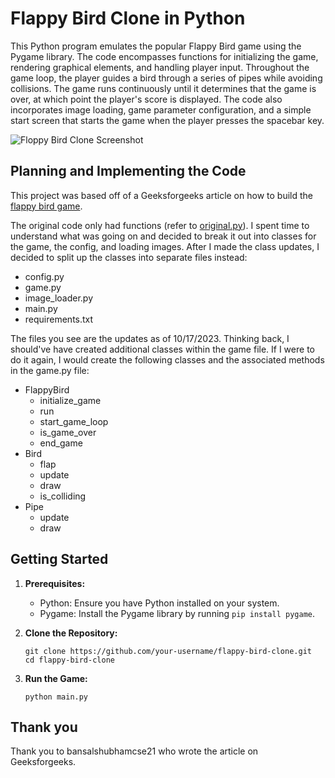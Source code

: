 # Flappy Bird Clone in Python
This Python program emulates the popular Flappy Bird game using the Pygame library. The code encompasses functions for initializing the game, rendering graphical elements, and handling player input. Throughout the game loop, the player guides a bird through a series of pipes while avoiding collisions. The game runs continuously until it determines that the game is over, at which point the player's score is displayed. The code also incorporates image loading, game parameter configuration, and a simple start screen that starts the game when the player presses the spacebar key.

![Floppy Bird Clone Screenshot](https://github.com/c0olade/Software-Engineering-Journey/blob/main/Mini-Projects/Floppy%20Bird%20Clone/images/Flappy.gif)

## Planning and Implementing the Code
This project was based off of a Geeksforgeeks article on how to build the [flappy bird game](https://www.geeksforgeeks.org/how-to-make-flappy-bird-game-in-pygame/). 

The original code only had functions (refer to [original.py](https://github.com/c0olade/Software-Engineering-Journey/blob/main/Mini-Projects/Floppy%20Bird%20Clone/original.py)). I spent time to understand what was going on and decided to break it out into classes for the game, the config, and loading images. After I made the class updates, I decided to split up the classes into separate files instead:
- config.py
- game.py
- image_loader.py
- main.py
- requirements.txt

The files you see are the updates as of 10/17/2023. Thinking back, I should've have created additional classes within the game file. If I were to do it again, I would create the following classes and the associated methods in the game.py file:
- FlappyBird
  - initialize_game
  - run
  - start_game_loop
  - is_game_over
  - end_game
- Bird
  - flap
  - update
  - draw
  - is_colliding
- Pipe
  - update
  - draw

## Getting Started

1. **Prerequisites:**
   - Python: Ensure you have Python installed on your system.
   - Pygame: Install the Pygame library by running `pip install pygame`.

2. **Clone the Repository:**
   ```shell
   git clone https://github.com/your-username/flappy-bird-clone.git
   cd flappy-bird-clone
3. **Run the Game:**
   ```shell
   python main.py
   ```
## Thank you
Thank you to bansalshubhamcse21 who wrote the article on Geeksforgeeks.
